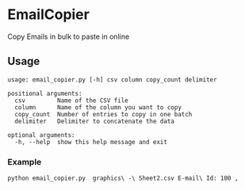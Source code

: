 # EmailCopier
Copy Emails in bulk to paste in online

## Usage
```
usage: email_copier.py [-h] csv column copy_count delimiter

positional arguments:
  csv         Name of the CSV file
  column      Name of the column you want to copy
  copy_count  Number of entries to copy in one batch
  delimiter   Delimiter to concatenate the data

optional arguments:
  -h, --help  show this help message and exit
```

### Example
```
python email_copier.py  graphics\ -\ Sheet2.csv E-mail\ Id: 100 ,
```
